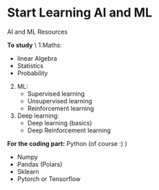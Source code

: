 # Start Learning AI and ML
 AI and ML Resources 


**To study** \\
1.Maths: 
   - linear Algebra
   - Statistics
   - Probability 
2. ML:
   - Supervised learning 
   - Unsupervised learning 
   - Reinforcement learning 
3. Deep learning:
   - Deep learning (basics)
   - Deep Reinforcement learning 
 
**For the coding part:**  Python (of course :) ) 
   - Numpy 
   - Pandas (Polars)
   - Sklearn 
   - Pytorch or Tensorflow 
